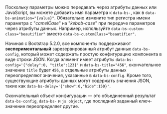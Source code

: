 Поскольку параметры можно передавать через атрибуты данных или JavaScript, вы можете добавить имя параметра к `data-bs-`, как в `data-bs-animation="{value}"`. Обязательно измените тип регистра имени параметра с "_camelCase_" на "_kebab-case_" при передаче параметров через атрибуты данных. Например, используйте `data-bs-custom-class="beautifier"` вместо `data-bs-customClass="beautifier"`.

Начиная с Bootstrap 5.2.0, все компоненты поддерживают **экспериментальный** зарезервированный атрибут данных `data-bs-config`, который может содержать простую конфигурацию компонента в виде строки JSON. Когда элемент имеет атрибуты `data-bs-config='{"delay":0, "title":123}'` и `data-bs-title="456"`, окончательное значение `title` будет `456`, а отдельные атрибуты данных переопределяют значения, указанные в `data-bs-config`. Кроме того, существующие атрибуты данных могут содержать значения JSON, такие как `data-bs-delay='{"show":0,"hide":150}'`.

Окончательный объект конфигурации — это объединенный результат `data-bs-config`, `data-bs-` и `js object`, где последний заданный ключ-значение переопределяет другие.
